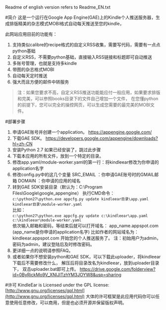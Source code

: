 ﻿Readme of english version refers to Readme_EN.txt

#简介
这是一个运行在Google App Engine(GAE)上的Kindle个人推送服务器，生成排版精美的杂志模式MOBI格式自动每天推送至您的kindle，

此网站应用目前的功能有：

1. 支持类似calibre的recipe格式的自定义RSS收集，需要写代码，需要有一点点python基础
2. 自定义RSS，不需要python基础，直接输入RSS链接和标题即可自动推送
3. 多账号管理，也就是支持多kindle
4. 带图的杂志格式MOBI
5. 自动每天定时推送
6. 强大而且方便的邮件中转服务

> 注：如果您要求不高，自定义RSS推送功能能应付一般应用，如果要求排版和完美，可以参照books目录下的文件自己增加一个文件，
在您懂python的前提下，您可以完全的操控网页，可以生成您需要的最完美的MOBI文件。

#部署步骤
1. 申请GAE账号并创建一个application。 <https://appengine.google.com/>
2. 下载GAE SDK。 <https://developers.google.com/appengine/downloads?hl=zh-CN>
3. 安装Python 2.7 如果已经安装了，跳过此步骤
4. 下载本应用的所有文件，放到一个特定的目录。
5. 修改app.yaml/module-worker.yaml的第一行：将kindleear修改为你申请的application名字
6. 修改config.py中的这几个变量
   SRC_EMAIL ：你申请GAE账号时的GMAIL邮箱
   DOMAIN ：你申请的应用的域名
7. 转到GAE SDK安装目录（默认为：C:\Program Files\Google\google_appengine）
   执行CMD命令：
   `c:\python27\python.exe appcfg.py update kindleear目录\app.yaml kindleear目录\module-worker.yaml`
   <br />比如：<br />
   `c:\python27\python.exe appcfg.py update c:\kindleear\app.yaml c:\kindleear\module-worker.yaml`
   <br />依次输入邮箱和密码，等结束后就可以打开域名：
   app_name.appspot.com (app_name是你申请的application名字)
   比如作者的网站域名为：kindleear.appspot.com
   开始您的个人推送服务了。
   注：初始用户为admin，密码为admin，建议登陆后及时修改密码。
8. 更详细一点的说明请参照FAQ。
9. 或者如果你不想安装python和GAE SDK，可以下载此uploader，将kindleear下载后不需要修改什么，
   解压后将目录改名为kindleear，放到uploader目录下，
   双击uploader.bat即可上传。
   <https://drive.google.com/folderview?id=0ByRickMo9V_XNlJITzhYM3JOYW8&usp=sharing>

#许可
KindleEar is Licensed under the GPL license: [http://www.gnu.org/licenses/gpl.html](http://www.gnu.org/licenses/gpl.html)
大体的许可框架是此应用代码你可以任意使用任意修改，可以商用，但是也必须开源并保留版权声明。
